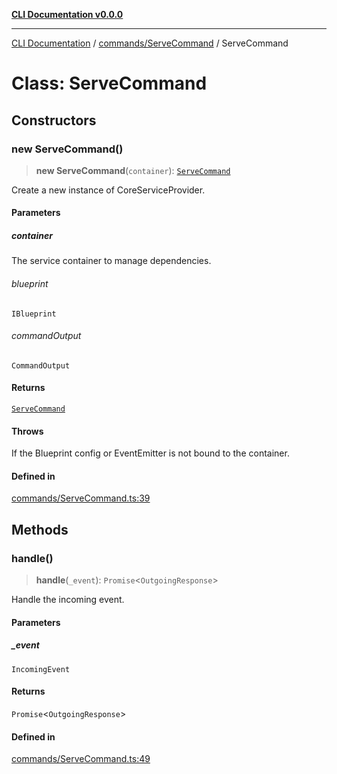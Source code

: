 [**CLI Documentation v0.0.0**](../../../README.md)

***

[CLI Documentation](../../../modules.md) / [commands/ServeCommand](../README.md) / ServeCommand

# Class: ServeCommand

## Constructors

### new ServeCommand()

> **new ServeCommand**(`container`): [`ServeCommand`](ServeCommand.md)

Create a new instance of CoreServiceProvider.

#### Parameters

##### container

The service container to manage dependencies.

###### blueprint

`IBlueprint`

###### commandOutput

`CommandOutput`

#### Returns

[`ServeCommand`](ServeCommand.md)

#### Throws

If the Blueprint config or EventEmitter is not bound to the container.

#### Defined in

[commands/ServeCommand.ts:39](https://github.com/stonemjs/cli/blob/b2251afafa869f82f017c134bddb19013c7883b6/src/commands/ServeCommand.ts#L39)

## Methods

### handle()

> **handle**(`_event`): `Promise`\<`OutgoingResponse`\>

Handle the incoming event.

#### Parameters

##### \_event

`IncomingEvent`

#### Returns

`Promise`\<`OutgoingResponse`\>

#### Defined in

[commands/ServeCommand.ts:49](https://github.com/stonemjs/cli/blob/b2251afafa869f82f017c134bddb19013c7883b6/src/commands/ServeCommand.ts#L49)
